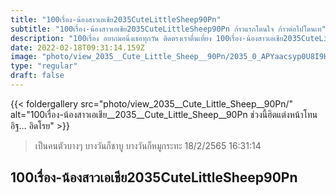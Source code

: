 ```yaml
---
title: "100เรื่อง-น้องสาวเอเชีย2035CuteLittleSheep90Pn"
subtitle: "100เรื่อง-น้องสาวเอเชีย2035CuteLittleSheep90Pn ก้าวแรกโดนใจ ก้าวต่อไปโดนเท"
description: "100เรื่อง อยากมอนิ่งเธอทุกวัน ติดตรงเราตื่นเที่ยง 100เรื่อง-น้องสาวเอเชีย2035CuteLittleSheep90Pn 18/2/2565 16:31:14"
date: 2022-02-18T09:31:14.159Z
image: "photo/view_2035__Cute_Little_Sheep__90Pn/2035_0_APYaacsyp0U8I9HoUqE0.jpg"
type: "regular"
draft: false
---
```


{{< foldergallery src="photo/view_2035__Cute_Little_Sheep__90Pn/" alt="100เรื่อง-น้องสาวเอเชีย__2035__Cute_Little_Sheep__90Pn ช่วงนี้ฮิตแต่งหน้าโทนอิฐ… อิดโรย" >}}


> เป็นคนตัวบางๆ บางวันก็ชาบู บางวันก็หมูกระทะ 18/2/2565 16:31:14

## 100เรื่อง-น้องสาวเอเชีย2035CuteLittleSheep90Pn
